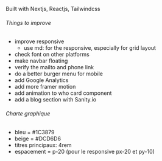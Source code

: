Built with Nextjs, Reactjs, Tailwindcss

###### Things to improve ######
- improve responsive
    - use md: for the responsive, especially for grid layout
- check font on other platforms
- make navbar floating
- verify the mailto and phone link
- do a better burger menu for mobile
- add Google Analytics
- add more framer motion
- add animation to who card component
- add a blog section with Sanity.io



###### Charte graphique ######
- bleu = #1C3879
- beige = #DCD6D6
- titres principaux: 4rem
- espacement = p-20 (pour le responsive px-20 et py-10)


